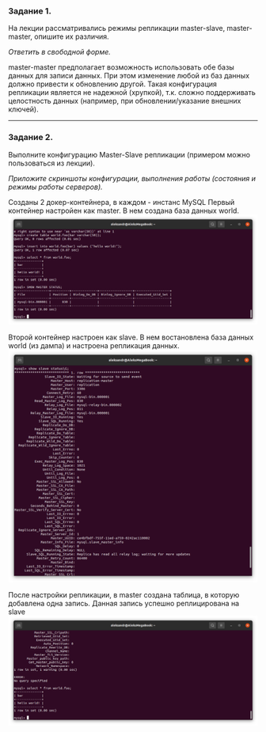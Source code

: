 ### Задание 1.

На лекции рассматривались режимы репликации master-slave, master-master, опишите их различия.

*Ответить в свободной форме.*

master-master предполагает возможность использовать обе базы данных для записи данных. 
При этом изменение любой из баз данных должно привести к обновлению другой.
Такая конфигурация репликации является не надежной (хрупкой), т.к. сложно поддерживать целостность данных (например, при обновлении/указание внешних ключей).

---

### Задание 2.

Выполните конфигурацию Master-Slave репликации (примером можно пользоваться из лекции).

*Приложите скриншоты конфигурации, выполнения работы (состояния и режимы работы серверов).*

Созданы 2 докер-контейнера, в каждом - инстанс MySQL
Первый контейнер настройен как master. В нем создана база данных world.
![master status](https://github.com/bogdanovap/SQLDB-1/blob/master/04/show_master_status.png)

Второй контейнер настроен как slave. В нем востановлена база данных world (из дампа) и настроена репликация данных.
![slave status](https://github.com/bogdanovap/SQLDB-1/blob/master/04/show%20slave%20status.png)

После настройки репликации, в master создана таблица, в которую добавлена одна запись. 
Данная запись успешно реплицирована на slave
![select_from_slave](https://github.com/bogdanovap/SQLDB-1/blob/master/04/slave%20db%20select%20example.png)

